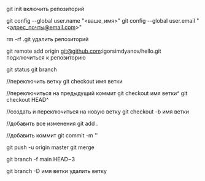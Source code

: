 git init
включить репозиторий

git config --global user.name "<ваше_имя>"
git config --global user.email "<адрес_почты@email.com>"

rm -rf .git
удалить репозиторий

git remote add origin git@github.com:igorsimdyanov/hello.git
подключиться к репозиторию

git status
git branch

//переключить ветку
git checkout имя ветки

//переключиться на предыдущий коммит
git checkout имя ветки^
git checkout HEAD^

//создать и переключиться на новую ветку
git checkout -b имя ветки

//добавить все изменения
git add .

//добавить коммит
git commit -m ''

git push -u origin master
git merge 

git branch -f main HEAD~3



git branch -D имя ветки 
удалить ветку

